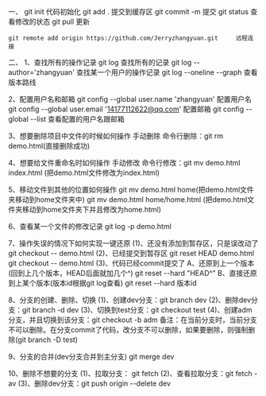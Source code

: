 一、
    git init                代码初始化
    git add .               提交到缓存区
    git commit -m           提交
    git status              查看修改的状态
    git pull                更新

    git remote add origin https://github.com/Jerryzhangyuan.git     远程连接


二、
1、查找所有的操作记录
    git log                                 查找所有的记录
    git log --author='zhangyuan'            查找某一个用户的操作记录
    git log --oneline --graph               查看版本路线

2、配置用户名和邮箱
    git config --global user.name 'zhangyuan'               配置用户名
    git config --global user.email '14177112622@qq.com'     配置邮箱
    git config --global --list                              查看配置的用户名跟邮箱

3、想要删除项目中文件的时候如何操作
    手动删除
    命令行删除：git rm demo.html(直接删除成功)

4、想要给文件重命名时如何操作
    手动修改
    命令行修改：git mv demo.html index.html (把demo.html文件修改为index.html)

5、移动文件到其他的位置如何操作
    git mv demo.html home(把demo.html文件夹移动到home文件夹中)
    git mv demo.html home/home.html (把demo.html文件夹移动到home文件夹下并且修改为home.html)

6、查看某一个文件的修改记录
    git log -p demo.html

7、操作失误的情况下如何实现一键还原
    (1)、还没有添加到暂存区，只是误改动了
        git checkout -- demo.html
    (2)、已经提交到暂存区
        git reset HEAD demo.html
        git checkout -- demo.html
    (3)、代码已经commit提交了
        A、还原到上一个版本(回到上几个版本，HEAD后面就加几个^)
            git reset --hard "HEAD^"
        B、直接还原到上某个版本(版本id根据git log查看)
            git reset --hard 版本id

8、分支的创建、删除、切换
    (1)、创建dev分支：git branch dev
    (2)、删除dev分支：git branch -d dev
    (3)、切换到test分支：git checkout test
    (4)、创建adm分支，并且切换到该分支：git checkout -b adm
    备注：在当前分支时，当前分支不可以删除。在分支commit了代码，改分支不可以删除，如果要删除，则强制删除(git branch -D test)

9、分支的合并(dev分支合并到主分支)
    git merge dev

10、删除不想要的分支
    (1)、拉取分支： git fetch
    (2)、查看拉取分支：git fetch -av
    (3)、删除dev分支：git push origin --delete dev


